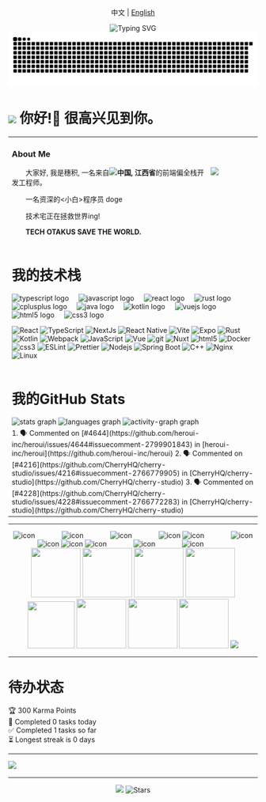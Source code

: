 <p align="center">中文 | <a href="./README.en.md">English</a></p>

<div align="center">
    <!-- dynamic typing effect 动态打字效果 -->
    <img src="https://readme-typing-svg.demolab.com?font=Fira+Code&pause=1000&width=435&lines=console.log(%22Hello%2C%20World%22);你好，世界&center=true&size=27" alt="Typing SVG" />
</div>

<picture>
  <source media="(prefers-color-scheme: dark)" srcset="https://github.com/HM-Suiji/HM-Suiji/blob/output/github-contribution-grid-snake-dark.svg">
  <source media="(prefers-color-scheme: light)" srcset="https://github.com/HM-Suiji/HM-Suiji/blob/output/github-contribution-grid-snake.svg">
  <img alt="github contribution grid snake animation" src="https://raw.githubusercontent.com/HM-Suiji/HM-Suiji/output/github-contribution-grid-snake.svg">
</picture>

<h1><img src="https://emojis.slackmojis.com/emojis/images/1531849430/4246/blob-sunglasses.gif?1531849430" width="30"/> 你好!👋 很高兴见到你。</h1>

<table>
<tr><td>
    <h3>About Me</h3>
    <img align="right" width="88" src="https://avatars.githubusercontent.com/u/103424870"/>
    <p>&emsp;&emsp;大家好, 我是穗积, 一名来自<img style="height:25px;" src="https://img.gugu.ovh/i/2023/08/31/njd0o5.webp"/><b>中国, 江西省</b>的前端偏全栈开发工程师。 </p>
    <p>&emsp;&emsp;一名资深的<小白>程序员 doge</p>
    <p>&emsp;&emsp;技术宅正在拯救世界ing! </p>
 <p><strong>&emsp;&emsp;TECH OTAKUS SAVE THE WORLD. </strong></p>
</td></tr>
<tr><td>
    <h1>我的技术栈</h1>
    <p>
<div align="left">
  <img src="https://cdn.jsdelivr.net/gh/devicons/devicon/icons/typescript/typescript-original.svg" height="30" alt="typescript logo"  />
  <img width="12" />
  <img src="https://cdn.jsdelivr.net/gh/devicons/devicon/icons/javascript/javascript-original.svg" height="30" alt="javascript logo"  />
  <img width="12" />
  <img src="https://cdn.jsdelivr.net/gh/devicons/devicon/icons/react/react-original.svg" height="30" alt="react logo"  />
  <img width="12" />
  <img src="https://cdn.jsdelivr.net/gh/devicons/devicon/icons/rust/rust-original.svg" height="30" alt="rust logo"  />
  <img width="12" />
  <img src="https://cdn.jsdelivr.net/gh/devicons/devicon/icons/cplusplus/cplusplus-original.svg" height="30" alt="cplusplus logo"  />
  <img width="12" />
  <img src="https://cdn.jsdelivr.net/gh/devicons/devicon/icons/java/java-original.svg" height="30" alt="java logo"  />
  <img width="12" />
  <img src="https://cdn.jsdelivr.net/gh/devicons/devicon/icons/kotlin/kotlin-original.svg" height="30" alt="kotlin logo"  />
  <img width="12" />
  <img src="https://cdn.jsdelivr.net/gh/devicons/devicon/icons/vuejs/vuejs-original.svg" height="30" alt="vuejs logo"  />
  <img width="12" />
  <img src="https://cdn.jsdelivr.net/gh/devicons/devicon/icons/html5/html5-original.svg" height="30" alt="html5 logo"  />
  <img width="12" />
  <img src="https://cdn.jsdelivr.net/gh/devicons/devicon/icons/css3/css3-original.svg" height="30" alt="css3 logo"  />
</div>
    </p>
    <p>
        <img alt="React" src="https://img.shields.io/badge/-React-45b8d8?style=flat-square&logo=react&logoColor=white" />
        <img alt="TypeScript" src="https://img.shields.io/badge/-TypeScript-007ACC?style=flat-square&logo=typescript&logoColor=white" />
        <img alt="NextJs" src="https://img.shields.io/badge/-NextJs-000000?style=flat-square&logo=nextdotjs&logoColor=white" />
        <img alt="React Native" src="https://img.shields.io/badge/-React Native-61DAFB?style=flat-square&logo=react&logoColor=white" />
        <img alt="Vite" src="https://img.shields.io/badge/-Vite-646CFF?style=flat-square&logo=vite&logoColor=white" />
        <img alt="Expo" src="https://img.shields.io/badge/-Expo-000000?style=flat-square&logo=expo&logoColor=white" />
        <img alt="Rust" src="https://img.shields.io/badge/-Rust-FFDC0F?style=flat-square&logo=rust&logoColor=white" />
        <img alt="Kotlin" src="https://img.shields.io/badge/-Kotlin-7F52FF?style=flat-square&logo=kotlin&logoColor=white" />
        <img alt="Webpack" src="https://img.shields.io/badge/-Webpack-8DD6F9?style=flat-square&logo=webpack&logoColor=white" />
        <img alt="JavaScript" src="https://img.shields.io/badge/-JavaScript-F7DF1E?style=flat-square&logo=javascript&logoColor=white" />
        <img alt="Vue" src="https://img.shields.io/badge/-Vue-4FC08D?style=flat-square&logo=vue.js&logoColor=white" />
        <img alt="git" src="https://img.shields.io/badge/-Git-F05032?style=flat-square&logo=git&logoColor=white" />
        <img alt="Nuxt" src="https://img.shields.io/badge/-Nuxt-00DC82?style=flat-square&logo=nuxt&logoColor=white" />
        <img alt="html5" src="https://img.shields.io/badge/-HTML5-E34F26?style=flat-square&logo=html5&logoColor=white" />
        <img alt="Docker" src="https://img.shields.io/badge/-Docker-46a2f1?style=flat-square&logo=docker&logoColor=white" />
        <img alt="css3" src="https://img.shields.io/badge/-CSS3-1572B6?style=flat-square&logo=css3&logoColor=white" />
        <img alt="ESLint" src="https://img.shields.io/badge/-ESLint-4B32C3?style=flat-square&logo=eslint&logoColor=white" />
        <img alt="Prettier" src="https://img.shields.io/badge/-Prettier-F7B93E?style=flat-square&logo=prettier&logoColor=white" />
        <img alt="Nodejs" src="https://img.shields.io/badge/-Nodejs-43853d?style=flat-square&logo=Node.js&logoColor=white" />
        <img alt="Spring Boot" src="https://img.shields.io/badge/-Spring_Boot-6DB33F?style=flat-square&logo=springboot&logoColor=white" />
        <img alt="C++" src="https://img.shields.io/badge/-C++-00599C?style=flat-square&logo=cplusplus&logoColor=white" />
        <img alt="Nginx" src="https://img.shields.io/badge/-Nginx-009639?style=flat-square&logo=nginx&logoColor=white" />
        <img alt="Linux" src="https://img.shields.io/badge/-Linux-FCC624?style=flat-square&logo=linux&logoColor=white" />
    </p>
</td></tr>
<tr><td>
    <h1>我的GitHub Stats</h1>
<div align="left">
  <img src="https://github-readme-stats.vercel.app/api?username=HM-Suiji&hide_title=false&hide_rank=true&show_icons=true&include_all_commits=true&count_private=true&disable_animations=false&theme=buefy&locale=en&hide_border=false" height="150" alt="stats graph"  />
  <img src="https://github-readme-stats.vercel.app/api/top-langs?username=HM-Suiji&locale=cn&hide_title=false&layout=compact&card_width=320&langs_count=5&theme=algolia&hide_border=false" height="150" alt="languages graph"  />
  <img src="https://github-readme-activity-graph.vercel.app/graph?username=HM-Suiji&theme=tokyo-night&radius=10&custom_title=穗积的贡献图" height="150" alt="activity-graph graph"  />
</div>
</td></tr>
<tr><td>
<!--START_SECTION:activity-->
1. 🗣 Commented on [#4644](https://github.com/heroui-inc/heroui/issues/4644#issuecomment-2799901843) in [heroui-inc/heroui](https://github.com/heroui-inc/heroui)
2. 🗣 Commented on [#4216](https://github.com/CherryHQ/cherry-studio/issues/4216#issuecomment-2766779905) in [CherryHQ/cherry-studio](https://github.com/CherryHQ/cherry-studio)
3. 🗣 Commented on [#4228](https://github.com/CherryHQ/cherry-studio/issues/4228#issuecomment-2766772283) in [CherryHQ/cherry-studio](https://github.com/CherryHQ/cherry-studio)
<!--END_SECTION:activity-->
</td></tr>
</table>

---

<div align="center">
<!-- svg -->
<img src="https://cdn.jsdelivr.net/gh/HM-Suiji/HM-Suiji@master/assets/icons/svg/kubernetes.svg" alt="icon" width="65" style="width: 65px; height: 65px; margin-right: 50px; margin-bottom: 0px;" />
<img src="https://cdn.jsdelivr.net/gh/HM-Suiji/HM-Suiji@master/assets/icons/svg/js.svg" alt="icon" width="65" style="width: 65px; height: 65px; margin-right: 50px; margin-bottom: 0px;" />
<img src="https://cdn.jsdelivr.net/gh/HM-Suiji/HM-Suiji@master/assets/icons/svg/mysql.svg" alt="icon" width="65" style="width: 65px; height: 65px; margin-right: 50px; margin-bottom: 0px;" />
<img src="https://cdn.jsdelivr.net/gh/HM-Suiji/HM-Suiji@master/assets/icons/svg/webpack.svg" alt="icon" width="65" style="width: 65px; height: 65px; margin-right: 0px; margin-bottom: 0px;" />
<img src="https://cdn.jsdelivr.net/gh/HM-Suiji/HM-Suiji@master/assets/icons/svg/docker.svg" alt="icon" width="65" style="width: 65px; height: 65px; margin-right: 50px; margin-bottom: 0px;" />
<img src="https://cdn.jsdelivr.net/gh/HM-Suiji/HM-Suiji@master/assets/icons/svg/redux.svg" alt="icon" width="65" style="width: 65px; height: 65px; margin-right: 0px; margin-bottom: 0px;" />
<img src="https://cdn.jsdelivr.net/gh/HM-Suiji/HM-Suiji@master/assets/icons/svg/java.svg" alt="icon" width="65" style="width: 65px; height: 65px; margin-right: 0px; margin-bottom: 0px;" />
<img src="https://cdn.jsdelivr.net/gh/HM-Suiji/HM-Suiji@master/assets/icons/svg/eslint.svg" alt="icon" width="65" style="width: 65px; height: 65px; margin-right: 0px; margin-bottom: 0px;" />
<img src="https://cdn.jsdelivr.net/gh/HM-Suiji/HM-Suiji@master/assets/icons/svg/cpp.svg" alt="icon" width="65" style="width: 65px; height: 65px; margin-right: 50px; margin-bottom: 0px;" />
<img src="https://cdn.jsdelivr.net/gh/HM-Suiji/HM-Suiji@master/assets/icons/svg/ts.svg" alt="icon" width="65" style="width: 65px; height: 65px; margin-right: 50px; margin-bottom: 0px;" />
<img src="https://cdn.jsdelivr.net/gh/HM-Suiji/HM-Suiji@master/assets/icons/svg/nginx.svg" alt="icon" width="65" style="width: 65px; height: 65px; margin-right: 50px; margin-bottom: 0px;" /><br>
<!-- gif -->
<img height="100" width="100" src="https://cdn.jsdelivr.net/gh/HM-Suiji/HM-Suiji@master/assets/icons/gif/html.webp">
<img height="100" width="100" src="https://cdn.jsdelivr.net/gh/HM-Suiji/HM-Suiji@master/assets/icons/gif/css.webp">
<img height="100" width="100" src="https://cdn.jsdelivr.net/gh/HM-Suiji/HM-Suiji@master/assets/icons/gif/vscode.webp">
<img height="100" width="100" src="https://cdn.jsdelivr.net/gh/HM-Suiji/HM-Suiji@master/assets/icons/gif/react.webp">
<img height="95" width="95" src="https://cdn.jsdelivr.net/gh/HM-Suiji/HM-Suiji@master/assets/icons/gif/vue.webp">
<img height="100" width="100" src="https://cdn.jsdelivr.net/gh/HM-Suiji/HM-Suiji@master/assets/icons/gif/python.webp">
<img height="100" width="100" src="https://cdn.jsdelivr.net/gh/HM-Suiji/HM-Suiji@master/assets/icons/gif/js.webp">
<img height="100" width="100" src="https://cdn.jsdelivr.net/gh/HM-Suiji/HM-Suiji@master/assets/icons/gif/github.webp">
<!-- just img 图片 -->
<img src="https://cdn.jsdelivr.net/gh/sun0225SUN/sun0225SUN/assets/images/icon.png" />
</div>

---

# 待办状态

<!-- TODO-IST:START -->
🏆  300 Karma Points           
🌸  Completed 0 tasks today           
✅  Completed 1 tasks so far           
⏳  Longest streak is 0 days
<!-- TODO-IST:END -->

---

<!-- profile-3d-contrib 3D贡献图-->
<img src="https://cdn.jsdelivr.net/gh/HM-Suiji/HM-Suiji/profile-3d-contrib/profile-night-rainbow.svg" />

---

<!-- [![HM-Suiji's GitHub stats](https://github-readme-stats.vercel.app/api?username=HM-Suiji&theme=tokyonight)](https://github.com/HM-Suiji/github-readme-stats) -->

<p align="center"><img src="https://img.shields.io/badge/README_build-passing-30c452" /> <img alt="Stars" src="https://img.shields.io/github/stars/HM-Suiji/HM-Suiji?style=flat-square&labelColor=343b41"/>
